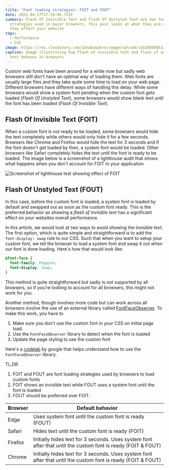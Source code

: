 ```yaml
---
title: "Font loading strategies: FOIT and FOUT"
date: 2021-04-17T17:16:05.723Z
summary: Flash Of Invisible Text and Flash Of Unstyled Text are two font loading
  strategies used in major browsers. This post looks at what they are and how
  they affect your website
tags:
  - Performance
  - CSS
image: https://res.cloudinary.com/ibnabubakre/image/upload/v1618689853/Group_34.png
caption: Image illustrating how flash of invisible text and flash of unstyled
  text behaves in browsers
---
```

Custom web fonts have been around for a while now but sadly web browsers still don't have an optimal way of loading them. Web fonts are usually large files and they take quite some time to load on your web page. Different browsers have different ways of handling this delay. While some browsers would show a system font pending when the custom font gets loaded (*Flash Of Unstyled Text*), some browsers would show blank text until the font has been loaded (*Flash Of Invisible Text*). 

## Flash Of Invisible Text (FOIT)

When a custom font is not ready to be loaded, some browsers would hide the text completely while others would only hide it for a few seconds. Browsers like Chrome and Firefox would hide the text for 3 seconds and if the font doesn't get loaded by then, a system font would be loaded. Other browsers like Safari completely hides the text until the font is ready to be loaded. The image below is a screenshot of a lighthouse audit that shows what happens when you don't account for FOIT in your application

![Screenshot of lighthouse test showing effect of FOIT](https://res.cloudinary.com/ibnabubakre/image/upload/v1619036990/lighthouse.png)

## Flash Of Unstyled Text (FOUT)

In this case, before the custom font is loaded, a system font is loaded by default and swapped out as soon as the custom font ready. This is the preferred behavior as showing a *flash of invisible text* has a significant effect on your websites overall performance.

In this article, we would look at two ways to avoid showing the invisible text. The first option, which is quite simple and straightforward is to add the `font-display: swap` rule to our CSS. Such that when you want to setup your custom font, we tell the browser to load a system font and swap it out when our font is done loading. Here's how that would look like:

```css
@font-face {
  font-family: Poppins;
  font-display: swap;
}
```

This method is quite straightforward but sadly is not supported by all browsers, so if you're looking to account for all browsers, this might not work for you.

Another method, though involves more code but can work across all browsers involve the use of an external library called [FontFaceObserver](https://github.com/bramstein/fontfaceobserver). To make this work, you have to

1. Make sure you don't use the custom font in your CSS on initial page load.
2. Use the `FontFaceObserver` library to detect when the font is loaded
3. Update the page styling to use the custom font

Here's a [codelab](https://web.dev/codelab-avoid-invisible-text/) by google that helps understand how to use the `FontFaceObserver` library.

TL;DR
1. FOIT and FOUT are font loading strategies used by browsers to load custom fonts
2. FOIT shows an invisible text while FOUT uses a system font until the font is loaded
3. FOUT should be preferred over FOIT.

|Browser|Default behavior|
|-------|----------------|
|Edge|Uses system font until the custom font is ready (FOUT)|
|Safari|Hides text until the custom font is ready (FOIT)|
|Firefox|Initially hides text for 3 seconds. Uses system font after that until the custom font is ready (FOIT & FOUT)|
|Chrome|Initially hides text for 3 seconds. Uses system font after that until the custom font is ready (FOIT & FOUT)|


